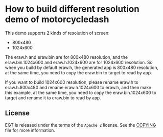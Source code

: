 # How to build different resolution demo of motorcycledash

This demo supports 2 kinds of resolution of screen:
- 800x480
- 1024x600

The eraw.h and eraw.bin are for 800x480 resolution, and the eraw.bin.1024x600
and eraw.h.1024x600 are for 1024x600 resolution. So when you build by default
eraw.h, the generated app is 800x480 resolution, at the same time, you need to
copy the eraw.bin to target to read by app.

If you want to build 1024x600 resolution, please rename eraw.h to eraw.h.800x480
and rename eraw.h.1024x600 to eraw.h, and then make this example, at the same
time, you need to copy the eraw.bin.1024x600 to target and rename it to 
eraw.bin to read by app.


## License

EGT is released under the terms of the `Apache 2` license. See the [COPYING](../COPYING)
file for more information.
